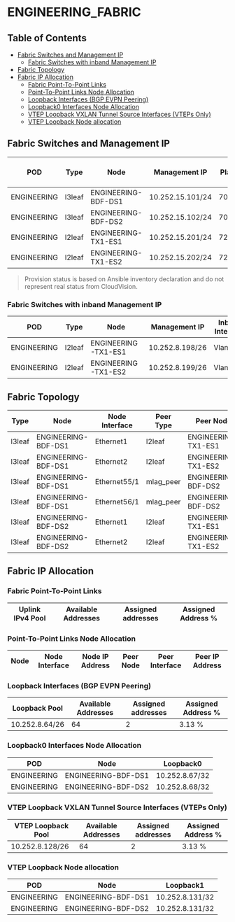 # ENGINEERING_FABRIC

## Table of Contents

- [Fabric Switches and Management IP](#fabric-switches-and-management-ip)
  - [Fabric Switches with inband Management IP](#fabric-switches-with-inband-management-ip)
- [Fabric Topology](#fabric-topology)
- [Fabric IP Allocation](#fabric-ip-allocation)
  - [Fabric Point-To-Point Links](#fabric-point-to-point-links)
  - [Point-To-Point Links Node Allocation](#point-to-point-links-node-allocation)
  - [Loopback Interfaces (BGP EVPN Peering)](#loopback-interfaces-bgp-evpn-peering)
  - [Loopback0 Interfaces Node Allocation](#loopback0-interfaces-node-allocation)
  - [VTEP Loopback VXLAN Tunnel Source Interfaces (VTEPs Only)](#vtep-loopback-vxlan-tunnel-source-interfaces-vteps-only)
  - [VTEP Loopback Node allocation](#vtep-loopback-node-allocation)

## Fabric Switches and Management IP

| POD | Type | Node | Management IP | Platform | Provisioned in CloudVision | Serial Number |
| --- | ---- | ---- | ------------- | -------- | -------------------------- | ------------- |
| ENGINEERING | l3leaf | ENGINEERING-BDF-DS1 | 10.252.15.101/24 | 7050SX3 | Provisioned | - |
| ENGINEERING | l3leaf | ENGINEERING-BDF-DS2 | 10.252.15.102/24 | 7050SX3 | Provisioned | - |
| ENGINEERING | l2leaf | ENGINEERING-TX1-ES1 | 10.252.15.201/24 | 720XP | Provisioned | - |
| ENGINEERING | l2leaf | ENGINEERING-TX1-ES2 | 10.252.15.202/24 | 720XP | Provisioned | - |

> Provision status is based on Ansible inventory declaration and do not represent real status from CloudVision.

### Fabric Switches with inband Management IP

| POD | Type | Node | Management IP | Inband Interface |
| --- | ---- | ---- | ------------- | ---------------- |
| ENGINEERING | l2leaf | ENGINEERING-TX1-ES1 | 10.252.8.198/26 | Vlan4092 |
| ENGINEERING | l2leaf | ENGINEERING-TX1-ES2 | 10.252.8.199/26 | Vlan4092 |

## Fabric Topology

| Type | Node | Node Interface | Peer Type | Peer Node | Peer Interface |
| ---- | ---- | -------------- | --------- | ----------| -------------- |
| l3leaf | ENGINEERING-BDF-DS1 | Ethernet1 | l2leaf | ENGINEERING-TX1-ES1 | Ethernet49 |
| l3leaf | ENGINEERING-BDF-DS1 | Ethernet2 | l2leaf | ENGINEERING-TX1-ES2 | Ethernet49 |
| l3leaf | ENGINEERING-BDF-DS1 | Ethernet55/1 | mlag_peer | ENGINEERING-BDF-DS2 | Ethernet55/1 |
| l3leaf | ENGINEERING-BDF-DS1 | Ethernet56/1 | mlag_peer | ENGINEERING-BDF-DS2 | Ethernet56/1 |
| l3leaf | ENGINEERING-BDF-DS2 | Ethernet1 | l2leaf | ENGINEERING-TX1-ES1 | Ethernet50 |
| l3leaf | ENGINEERING-BDF-DS2 | Ethernet2 | l2leaf | ENGINEERING-TX1-ES2 | Ethernet50 |

## Fabric IP Allocation

### Fabric Point-To-Point Links

| Uplink IPv4 Pool | Available Addresses | Assigned addresses | Assigned Address % |
| ---------------- | ------------------- | ------------------ | ------------------ |

### Point-To-Point Links Node Allocation

| Node | Node Interface | Node IP Address | Peer Node | Peer Interface | Peer IP Address |
| ---- | -------------- | --------------- | --------- | -------------- | --------------- |

### Loopback Interfaces (BGP EVPN Peering)

| Loopback Pool | Available Addresses | Assigned addresses | Assigned Address % |
| ------------- | ------------------- | ------------------ | ------------------ |
| 10.252.8.64/26 | 64 | 2 | 3.13 % |

### Loopback0 Interfaces Node Allocation

| POD | Node | Loopback0 |
| --- | ---- | --------- |
| ENGINEERING | ENGINEERING-BDF-DS1 | 10.252.8.67/32 |
| ENGINEERING | ENGINEERING-BDF-DS2 | 10.252.8.68/32 |

### VTEP Loopback VXLAN Tunnel Source Interfaces (VTEPs Only)

| VTEP Loopback Pool | Available Addresses | Assigned addresses | Assigned Address % |
| ------------------ | ------------------- | ------------------ | ------------------ |
| 10.252.8.128/26 | 64 | 2 | 3.13 % |

### VTEP Loopback Node allocation

| POD | Node | Loopback1 |
| --- | ---- | --------- |
| ENGINEERING | ENGINEERING-BDF-DS1 | 10.252.8.131/32 |
| ENGINEERING | ENGINEERING-BDF-DS2 | 10.252.8.131/32 |
